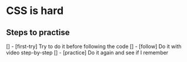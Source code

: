 # CSS is hard

## Steps to practise

[] - [first-try] Try to do it before following the code
[] - [follow] Do it with video step-by-step
[] - [practice] Do it again and see if I remember

